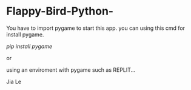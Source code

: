 # Flappy-Bird-Python-

You have to import pygame to start this app. you can using this cmd for install pygame.

*pip install pygame*

or

using an enviroment with pygame such as REPLIT...

Jia Le
